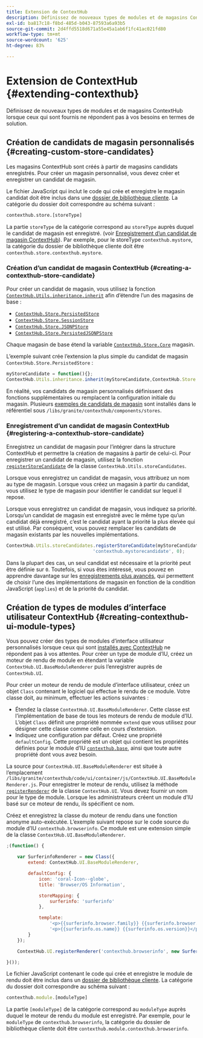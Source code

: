 ```yaml
---
title: Extension de ContextHub
description: Définissez de nouveaux types de modules et de magasins ContextHub lorsque ceux qui sont fournis ne répondent pas à vos besoins.
exl-id: ba817c18-f8bd-485d-b043-87593a6a93b5
source-git-commit: 2d4ffd5518d671a55e45a1ab6f1fc41ac021fd80
workflow-type: tm+mt
source-wordcount: '625'
ht-degree: 83%

---
```


# Extension de ContextHub {#extending-contexthub}

Définissez de nouveaux types de modules et de magasins ContextHub lorsque ceux qui sont fournis ne répondent pas à vos besoins en termes de solution.

## Création de candidats de magasin personnalisés {#creating-custom-store-candidates}

Les magasins ContextHub sont créés à partir de magasins candidats enregistrés. Pour créer un magasin personnalisé, vous devez créer et enregistrer un candidat de magasin.

Le fichier JavaScript qui inclut le code qui crée et enregistre le magasin candidat doit être inclus dans une [dossier de bibliothèque cliente](/help/implementing/developing/introduction/clientlibs.md). La catégorie du dossier doit correspondre au schéma suivant :

```xml
contexthub.store.[storeType]
```

La partie `storeType` de la catégorie correspond au `storeType` auprès duquel le candidat de magasin est enregistré. (voir [Enregistrement d’un candidat de magasin ContextHub](#registering-a-contexthub-store-candidate)). Par exemple, pour le storeType `contexthub.mystore`, la catégorie du dossier de bibliothèque cliente doit être `contexthub.store.contexthub.mystore`.

### Création d’un candidat de magasin ContextHub {#creating-a-contexthub-store-candidate}

Pour créer un candidat de magasin, vous utilisez la fonction [`ContextHub.Utils.inheritance.inherit`](contexthub-api.md#inherit-child-parent) afin d’étendre l’un des magasins de base :

* [`ContextHub.Store.PersistedStore`](contexthub-api.md#contexthub-store-persistedstore)
* [`ContextHub.Store.SessionStore`](contexthub-api.md#contexthub-store-sessionstore)
* [`ContextHub.Store.JSONPStore`](contexthub-api.md#contexthub-store-jsonpstore)
* [`ContextHub.Store.PersistedJSONPStore`](contexthub-api.md#contexthub-store-persistedjsonpstore)

Chaque magasin de base étend la variable [`ContextHub.Store.Core`](contexthub-api.md#contexthub-store-core) magasin.

L’exemple suivant crée l’extension la plus simple du candidat de magasin `ContextHub.Store.PersistedStore` :

```javascript
myStoreCandidate = function(){};
ContextHub.Utils.inheritance.inherit(myStoreCandidate,ContextHub.Store.PersistedStore);
```

En réalité, vos candidats de magasin personnalisés définissent des fonctions supplémentaires ou remplacent la configuration initiale du magasin. Plusieurs [exemples de candidats de magasin](sample-stores.md) sont installés dans le référentiel sous `/libs/granite/contexthub/components/stores`.

### Enregistrement d’un candidat de magasin ContextHub {#registering-a-contexthub-store-candidate}

Enregistrez un candidat de magasin pour l’intégrer dans la structure ContextHub et permettre la création de magasins à partir de celui-ci. Pour enregistrer un candidat de magasin, utilisez la fonction [`registerStoreCandidate`](contexthub-api.md#registerstorecandidate-store-storetype-priority-applies) de la classe `ContextHub.Utils.storeCandidates`.

Lorsque vous enregistrez un candidat de magasin, vous attribuez un nom au type de magasin. Lorsque vous créez un magasin à partir du candidat, vous utilisez le type de magasin pour identifier le candidat sur lequel il repose.

Lorsque vous enregistrez un candidat de magasin, vous indiquez sa priorité. Lorsqu’un candidat de magasin est enregistré avec le même type qu’un candidat déjà enregistré, c’est le candidat ayant la priorité la plus élevée qui est utilisé. Par conséquent, vous pouvez remplacer les candidats de magasin existants par les nouvelles implémentations.

```javascript
ContextHub.Utils.storeCandidates.registerStoreCandidate(myStoreCandidate,
                                'contexthub.mystorecandidate', 0);
```

Dans la plupart des cas, un seul candidat est nécessaire et la priorité peut être définie sur `0`. Toutefois, si vous êtes intéressé, vous pouvez en apprendre davantage sur les [enregistrements plus avancés](contexthub-api.md#registerstorecandidate-store-storetype-priority-applies), qui permettent de choisir l’une des implémentations de magasin en fonction de la condition JavaScript (`applies`) et de la priorité du candidat.

## Création de types de modules d’interface utilisateur ContextHub {#creating-contexthub-ui-module-types}

Vous pouvez créer des types de modules d’interface utilisateur personnalisés lorsque ceux qui sont [installés avec ContextHub](sample-modules.md) ne répondent pas à vos attentes. Pour créer un type de module d’IU, créez un moteur de rendu de module en étendant la variable `ContextHub.UI.BaseModuleRenderer` puis l’enregistrer auprès de `ContextHub.UI`.

Pour créer un moteur de rendu de module d’interface utilisateur, créez un objet `Class` contenant le logiciel qui effectue le rendu de ce module. Votre classe doit, au minimum, effectuer les actions suivantes :

* Étendez la classe `ContextHub.UI.BaseModuleRenderer`. Cette classe est l’implémentation de base de tous les moteurs de rendu de module d’IU. L’objet `Class` définit une propriété nommée `extend` que vous utilisez pour désigner cette classe comme celle en cours d’extension.
* Indiquez une configuration par défaut. Créez une propriété `defaultConfig`. Cette propriété est un objet qui contient les propriétés définies pour le module d’IU [`contexthub.base`](sample-modules.md#contexthub-base-ui-module-type), ainsi que toute autre propriété dont vous avez besoin.

La source pour `ContextHub.UI.BaseModuleRenderer` est située à l’emplacement `/libs/granite/contexthub/code/ui/container/js/ContextHub.UI.BaseModuleRenderer.js`. Pour enregistrer le moteur de rendu, utilisez la méthode [`registerRenderer`](contexthub-api.md#registerrenderer-moduletype-renderer-dontrender) de la classe `ContextHub.UI`. Vous devez fournir un nom pour le type de module. Lorsque les administrateurs créent un module d’IU basé sur ce moteur de rendu, ils spécifient ce nom.

Créez et enregistrez la classe du moteur de rendu dans une fonction anonyme auto-exécutée. L’exemple suivant repose sur le code source du module d’IU `contexthub.browserinfo`. Ce module est une extension simple de la classe `ContextHub.UI.BaseModuleRenderer`.

```javascript
;(function() {

    var SurferinfoRenderer = new Class({
        extend: ContextHub.UI.BaseModuleRenderer,

        defaultConfig: {
            icon: 'coral-Icon--globe',
            title: 'Browser/OS Information',

            storeMapping: {
                surferinfo: 'surferinfo'
            },

            template:
                '<p>{{surferinfo.browser.family}} {{surferinfo.browser.version}}</p>' +
                '<p>{{surferinfo.os.name}} {{surferinfo.os.version}}</p>'
        }
    });

    ContextHub.UI.registerRenderer('contexthub.browserinfo', new SurferinfoRenderer());

}());
```

Le fichier JavaScript contenant le code qui crée et enregistre le module de rendu doit être inclus dans un [dossier de bibliothèque cliente](/help/implementing/developing/introduction/clientlibs.md). La catégorie du dossier doit correspondre au schéma suivant :

```javascript
contexthub.module.[moduleType]
```

La partie `[moduleType]` de la catégorie correspond au `moduleType` auprès duquel le moteur de rendu du module est enregistré. Par exemple, pour le `moduleType` de `contexthub.browserinfo`, la catégorie du dossier de bibliothèque cliente doit être `contexthub.module.contexthub.browserinfo`.
